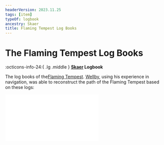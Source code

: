 ```yaml
---
headerVersion: 2023.11.25
tags: [item]
typeOf: logbook
ancestry: Skaer
title: Flaming Tempest Log Books
---
```

# The Flaming Tempest Log Books
:octicons-info-24:{ .lg .middle } **[Skaer](<../../../gazetteer/western-green-sea/skaerhem/skaerhem.md>) Logbook**  

The log books of the[Flaming Tempest](<../../../things/ships/flaming-tempest.md>). [Wellby](<../../../people/pcs/dunmar-fellowship/wellby.md>), using his experience in navigation, was able to reconstruct the path of the Flaming Tempest based on these logs:

![Flaming Tempest](<../../../things/ships/flaming-tempest.md#travels>)